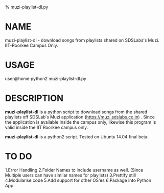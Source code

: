 % muzi-playlist-dl.py

# NAME
muzi-playlist-dl - download songs from playlists shared on SDSLabs's Muzi. IIT-Roorkee Campus Only.

# USAGE
user@home:python2 muzi-playlist-dl.py 

# DESCRIPTION
**muzi-playlist-dl** is a python script to download songs from the shared playlists off SDSLab's Muzi application (https://muzi.sdslabs.co.in) . Since the application is available inside the campus only, likewise this program is valid inside the IIT Roorkee campus only.

**muzi-playlist-dl** is a python2 script. Tested on Ubuntu 14.04 final beta. 

# TO DO
1.Error Handling
2.Folder Names to include username as well.
 (Since Multiple users can have similar names for playlists)
3.Prettify still
4.Modularise code
5.Add support for other OS'es
6.Package into Python App.
